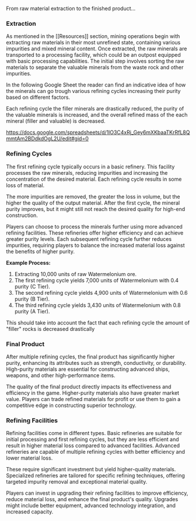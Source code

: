 From raw material extraction to the finished product...
### Extraction

As mentioned in the [[Resources]] section, mining operations begin with extracting raw materials in their most unrefined state, containing various impurities and mixed mineral content. Once extracted, the raw minerals are transported to a processing facility, which could be an outpost equipped with basic processing capabilities. The initial step involves sorting the raw materials to separate the valuable minerals from the waste rock and other impurities.

In the following Google Sheet the reader can find an indicative idea of how the minerals can go trough various refining cycles increasing their purity based on different factors.

Each refining cycle the filler minerals are drastically reduced, the purity of the valuable minerals is increased, and the overall refined mass of the each mineral (filler and valuable) is decreased.

https://docs.google.com/spreadsheets/d/1lO3C4xRj_Gey6mXKbaaTKrRfL8QmmtAm2BDdkdOgL2U/edit#gid=0
### Refining Cycles

The first refining cycle typically occurs in a basic refinery. This facility processes the raw minerals, reducing impurities and increasing the concentration of the desired material. Each refining cycle results in some loss of material. 

The more impurities are removed, the greater the loss in volume, but the higher the quality of the output material. After the first cycle, the mineral purity improves, but it might still not reach the desired quality for high-end construction.

Players can choose to process the minerals further using more advanced refining facilities. These refineries offer higher efficiency and can achieve greater purity levels. Each subsequent refining cycle further reduces impurities, requiring players to balance the increased material loss against the benefits of higher purity.

**Example Process:**

1. Extracting 10,000 units of raw Watermelonium ore.
2. The first refining cycle yields 7,000 units of Watermelonium with 0.4 purity (C Tier).
3. The second refining cycle yields 4,900 units of Watermelonium with 0.6 purity (B Tier).
4. The third refining cycle yields 3,430 units of Watermelonium with 0.8 purity (A Tier).

This should take into account the fact that each refining cycle the amount of "filler" rocks is decreased drastically
### Final Product

After multiple refining cycles, the final product has significantly higher purity, enhancing its attributes such as strength, conductivity, or durability. High-purity materials are essential for constructing advanced ships, weapons, and other high-performance items. 

The quality of the final product directly impacts its effectiveness and efficiency in the game. Higher-purity materials also have greater market value. Players can trade refined materials for profit or use them to gain a competitive edge in constructing superior technology.
### Refining Facilities

Refining facilities come in different types. Basic refineries are suitable for initial processing and first refining cycles, but they are less efficient and result in higher material loss compared to advanced facilities. Advanced refineries are capable of multiple refining cycles with better efficiency and lower material loss. 

These require significant investment but yield higher-quality materials. Specialized refineries are tailored for specific refining techniques, offering targeted impurity removal and exceptional material quality.

Players can invest in upgrading their refining facilities to improve efficiency, reduce material loss, and enhance the final product's quality. Upgrades might include better equipment, advanced technology integration, and increased capacity.
